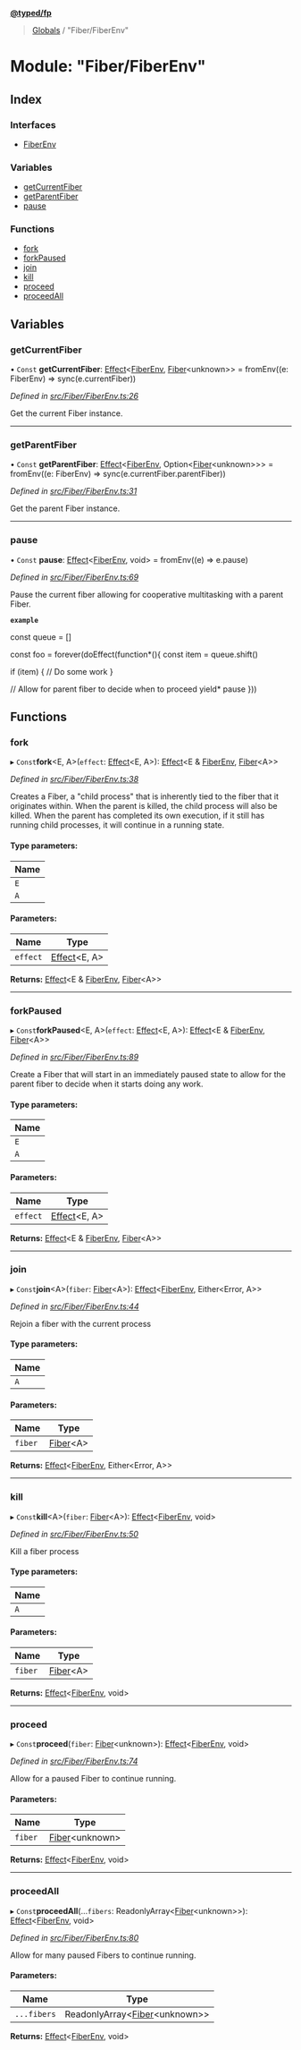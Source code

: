 **[@typed/fp](../README.md)**

> [Globals](../globals.md) / "Fiber/FiberEnv"

# Module: "Fiber/FiberEnv"

## Index

### Interfaces

* [FiberEnv](../interfaces/_fiber_fiberenv_.fiberenv.md)

### Variables

* [getCurrentFiber](_fiber_fiberenv_.md#getcurrentfiber)
* [getParentFiber](_fiber_fiberenv_.md#getparentfiber)
* [pause](_fiber_fiberenv_.md#pause)

### Functions

* [fork](_fiber_fiberenv_.md#fork)
* [forkPaused](_fiber_fiberenv_.md#forkpaused)
* [join](_fiber_fiberenv_.md#join)
* [kill](_fiber_fiberenv_.md#kill)
* [proceed](_fiber_fiberenv_.md#proceed)
* [proceedAll](_fiber_fiberenv_.md#proceedall)

## Variables

### getCurrentFiber

• `Const` **getCurrentFiber**: [Effect](_effect_effect_.effect.md)\<[FiberEnv](../interfaces/_fiber_fiberenv_.fiberenv.md), [Fiber](../interfaces/_fiber_fiber_.fiber.md)\<unknown>> = fromEnv((e: FiberEnv) => sync(e.currentFiber))

*Defined in [src/Fiber/FiberEnv.ts:26](https://github.com/TylorS/typed-fp/blob/41076ce/src/Fiber/FiberEnv.ts#L26)*

Get the current Fiber instance.

___

### getParentFiber

• `Const` **getParentFiber**: [Effect](_effect_effect_.effect.md)\<[FiberEnv](../interfaces/_fiber_fiberenv_.fiberenv.md), Option\<[Fiber](../interfaces/_fiber_fiber_.fiber.md)\<unknown>>> = fromEnv((e: FiberEnv) => sync(e.currentFiber.parentFiber))

*Defined in [src/Fiber/FiberEnv.ts:31](https://github.com/TylorS/typed-fp/blob/41076ce/src/Fiber/FiberEnv.ts#L31)*

Get the parent Fiber instance.

___

### pause

• `Const` **pause**: [Effect](_effect_effect_.effect.md)\<[FiberEnv](../interfaces/_fiber_fiberenv_.fiberenv.md), void> = fromEnv((e) => e.pause)

*Defined in [src/Fiber/FiberEnv.ts:69](https://github.com/TylorS/typed-fp/blob/41076ce/src/Fiber/FiberEnv.ts#L69)*

Pause the current fiber allowing for cooperative multitasking with a parent Fiber.

**`example`** 

const queue = []

const foo = forever(doEffect(function*(){
  const item = queue.shift()

  if (item) {
    // Do some work
  }

  // Allow for parent fiber to decide when to proceed
  yield* pause
}))

## Functions

### fork

▸ `Const`**fork**\<E, A>(`effect`: [Effect](_effect_effect_.effect.md)\<E, A>): [Effect](_effect_effect_.effect.md)\<E & [FiberEnv](../interfaces/_fiber_fiberenv_.fiberenv.md), [Fiber](../interfaces/_fiber_fiber_.fiber.md)\<A>>

*Defined in [src/Fiber/FiberEnv.ts:38](https://github.com/TylorS/typed-fp/blob/41076ce/src/Fiber/FiberEnv.ts#L38)*

Creates a Fiber, a "child process" that is inherently tied to the fiber that it originates within.
When the parent is killed, the child process will also be killed.
When the parent has completed its own execution, if it still has running child processes, it will continue in a running state.

#### Type parameters:

Name |
------ |
`E` |
`A` |

#### Parameters:

Name | Type |
------ | ------ |
`effect` | [Effect](_effect_effect_.effect.md)\<E, A> |

**Returns:** [Effect](_effect_effect_.effect.md)\<E & [FiberEnv](../interfaces/_fiber_fiberenv_.fiberenv.md), [Fiber](../interfaces/_fiber_fiber_.fiber.md)\<A>>

___

### forkPaused

▸ `Const`**forkPaused**\<E, A>(`effect`: [Effect](_effect_effect_.effect.md)\<E, A>): [Effect](_effect_effect_.effect.md)\<E & [FiberEnv](../interfaces/_fiber_fiberenv_.fiberenv.md), [Fiber](../interfaces/_fiber_fiber_.fiber.md)\<A>>

*Defined in [src/Fiber/FiberEnv.ts:89](https://github.com/TylorS/typed-fp/blob/41076ce/src/Fiber/FiberEnv.ts#L89)*

Create a Fiber that will start in an immediately paused state to allow for the parent fiber
to decide when it starts doing any work.

#### Type parameters:

Name |
------ |
`E` |
`A` |

#### Parameters:

Name | Type |
------ | ------ |
`effect` | [Effect](_effect_effect_.effect.md)\<E, A> |

**Returns:** [Effect](_effect_effect_.effect.md)\<E & [FiberEnv](../interfaces/_fiber_fiberenv_.fiberenv.md), [Fiber](../interfaces/_fiber_fiber_.fiber.md)\<A>>

___

### join

▸ `Const`**join**\<A>(`fiber`: [Fiber](../interfaces/_fiber_fiber_.fiber.md)\<A>): [Effect](_effect_effect_.effect.md)\<[FiberEnv](../interfaces/_fiber_fiberenv_.fiberenv.md), Either\<Error, A>>

*Defined in [src/Fiber/FiberEnv.ts:44](https://github.com/TylorS/typed-fp/blob/41076ce/src/Fiber/FiberEnv.ts#L44)*

Rejoin a fiber with the current process

#### Type parameters:

Name |
------ |
`A` |

#### Parameters:

Name | Type |
------ | ------ |
`fiber` | [Fiber](../interfaces/_fiber_fiber_.fiber.md)\<A> |

**Returns:** [Effect](_effect_effect_.effect.md)\<[FiberEnv](../interfaces/_fiber_fiberenv_.fiberenv.md), Either\<Error, A>>

___

### kill

▸ `Const`**kill**\<A>(`fiber`: [Fiber](../interfaces/_fiber_fiber_.fiber.md)\<A>): [Effect](_effect_effect_.effect.md)\<[FiberEnv](../interfaces/_fiber_fiberenv_.fiberenv.md), void>

*Defined in [src/Fiber/FiberEnv.ts:50](https://github.com/TylorS/typed-fp/blob/41076ce/src/Fiber/FiberEnv.ts#L50)*

Kill a fiber process

#### Type parameters:

Name |
------ |
`A` |

#### Parameters:

Name | Type |
------ | ------ |
`fiber` | [Fiber](../interfaces/_fiber_fiber_.fiber.md)\<A> |

**Returns:** [Effect](_effect_effect_.effect.md)\<[FiberEnv](../interfaces/_fiber_fiberenv_.fiberenv.md), void>

___

### proceed

▸ `Const`**proceed**(`fiber`: [Fiber](../interfaces/_fiber_fiber_.fiber.md)\<unknown>): [Effect](_effect_effect_.effect.md)\<[FiberEnv](../interfaces/_fiber_fiberenv_.fiberenv.md), void>

*Defined in [src/Fiber/FiberEnv.ts:74](https://github.com/TylorS/typed-fp/blob/41076ce/src/Fiber/FiberEnv.ts#L74)*

Allow for a paused Fiber to continue running.

#### Parameters:

Name | Type |
------ | ------ |
`fiber` | [Fiber](../interfaces/_fiber_fiber_.fiber.md)\<unknown> |

**Returns:** [Effect](_effect_effect_.effect.md)\<[FiberEnv](../interfaces/_fiber_fiberenv_.fiberenv.md), void>

___

### proceedAll

▸ `Const`**proceedAll**(...`fibers`: ReadonlyArray\<[Fiber](../interfaces/_fiber_fiber_.fiber.md)\<unknown>>): [Effect](_effect_effect_.effect.md)\<[FiberEnv](../interfaces/_fiber_fiberenv_.fiberenv.md), void>

*Defined in [src/Fiber/FiberEnv.ts:80](https://github.com/TylorS/typed-fp/blob/41076ce/src/Fiber/FiberEnv.ts#L80)*

Allow for many paused Fibers to continue running.

#### Parameters:

Name | Type |
------ | ------ |
`...fibers` | ReadonlyArray\<[Fiber](../interfaces/_fiber_fiber_.fiber.md)\<unknown>> |

**Returns:** [Effect](_effect_effect_.effect.md)\<[FiberEnv](../interfaces/_fiber_fiberenv_.fiberenv.md), void>
